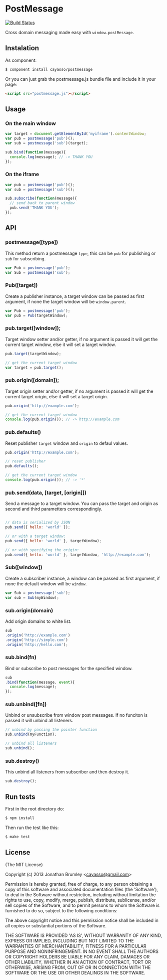 # PostMessage

[![Build Status](https://travis-ci.org/cayasso/postmessage.png?branch=master)](https://travis-ci.org/cayasso/postmessage)

Cross domain messaging made easy with `window.postMessage`.

## Instalation

As component:

```bash
$ component install cayasso/postmessage
```

Or you can just grab the postmessage.js bundle file and include it in your page:

```html
<script src="postmessage.js"></script>
```

## Usage

### On the main window

```javascript
var target = document.getElementById('myiframe').contentWindow;
var pub = postmessage('pub')();
var sub = postmessage('sub')(target);

sub.bind(function(message){
  console.log(message); // -> THANK YOU
});

```

### On the iframe

```javascript
var pub = postmessage('pub')();
var sub = postmessage('sub')();

sub.subscribe(function(message){
  // send back to parent window
  pub.send('THANK YOU');
});

```

## API

### postmessage([type])

This method return a postmessage `type`, this can be `pub` for publishing or `sub` for subscribing.

```javascript
var Pub = postmessage('pub');
var Sub = postmessage('sub');
```
### Pub([target])

Create a publisher instance, a target window can be passed as first argument, if none the target 
window will be `window.parent`.

```javascript
var Pub = postmessage('pub');
var pub = Pub(targetWindow);
```
### pub.target([window]);

Target window setter and/or getter, if no argument is passed it will get the current 
target window, else it will set a target window.

```javascript
pub.target(targetWindow);

// get the current target window
var target = pub.target();
```

### pub.origin([domain]);

Target origin setter and/or getter, if no argument is passed it will get the current 
target origin, else it will set a target origin.

```javascript
pub.origin('http://example.com');

// get the current target window
console.log(pub.origin()); // -> http://example.com
```

### pub.defaults()

Reset publisher `target` window and `origin` to defaul values. 

```javascript
pub.origin('http://example.com');

// reset publisher
pub.defaults();

// get the current target window
console.log(pub.origin()); // -> '*'
```

### pub.send(data, [target, [origin]])

Send a message to a target window. You can pass the target and origin as second 
and third parametters correspondingly.

```javascript

// data is serialized by JSON
pub.send({ hello: 'world' });

// or with a target window:
pub.send({ hello: 'world' }, targetWindow);

// or with specifying the origin:
pub.send({ hello: 'world' }, targetWindow, 'http://example.com');
```

### Sub([window])

Create a subscriber instance, a window can be passed as first argument, if none the default 
window will be `window`.

```javascript
var Sub = postmessage('sub');
var sub = Sub(myWindow);
```

### sub.origin(domain)

Add origin domains to white list.

```javascript
sub
.origin('http://example.com')
.origin('http://simple.com')
.origin('http://hello.com');
```

### sub.bind(fn)

Bind or subscribe to post messages for the specified window.

```javascript
sub
.bind(function(message, event){
  console.log(message);
});
```

### sub.unbind([fn])

Unbind or unsubscribe from window post messages. If no funciton is passed it will unbind all listeners.

```javascript
// unbind by passing the pointer function
sub.unbind(myFunction);

// unbind all listeners
sub.unbind();
```

### sub.destroy()

This unbind all listeners from subscriber and then destroy it.

```javascript
sub.destroy();
```

## Run tests

First in the root directory do:

``` bash
$ npm install
```

Then run the test like this:

``` bash
$ make test
```

## License

(The MIT License)

Copyright (c) 2013 Jonathan Brumley &lt;cayasso@gmail.com&gt;

Permission is hereby granted, free of charge, to any person obtaining
a copy of this software and associated documentation files (the
'Software'), to deal in the Software without restriction, including
without limitation the rights to use, copy, modify, merge, publish,
distribute, sublicense, and/or sell copies of the Software, and to
permit persons to whom the Software is furnished to do so, subject to
the following conditions:

The above copyright notice and this permission notice shall be
included in all copies or substantial portions of the Software.

THE SOFTWARE IS PROVIDED 'AS IS', WITHOUT WARRANTY OF ANY KIND,
EXPRESS OR IMPLIED, INCLUDING BUT NOT LIMITED TO THE WARRANTIES OF
MERCHANTABILITY, FITNESS FOR A PARTICULAR PURPOSE AND NONINFRINGEMENT.
IN NO EVENT SHALL THE AUTHORS OR COPYRIGHT HOLDERS BE LIABLE FOR ANY
CLAIM, DAMAGES OR OTHER LIABILITY, WHETHER IN AN ACTION OF CONTRACT,
TORT OR OTHERWISE, ARISING FROM, OUT OF OR IN CONNECTION WITH THE
SOFTWARE OR THE USE OR OTHER DEALINGS IN THE SOFTWARE.
